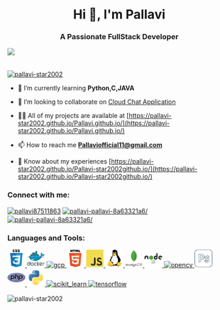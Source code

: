 <h1 align="center">Hi 👋, I'm Pallavi</h1>
<h3 align="center">A Passionate FullStack Developer</h3>
<img src = "https://github.com/Pallavi-star2002/Pallavi-star2002/assets/67356946/7c0f85a6-8e34-496d-b160-105df533b07c"
 <br>  <br> <br> 
<p align="left"> <a href="https://github.com/ryo-ma/github-profile-trophy"><img src="https://github-profile-trophy.vercel.app/?username=pallavi-star2002" alt="pallavi-star2002" /></a> </p>

- 🌱 I’m currently learning **Python,C,JAVA**

- 👯 I’m looking to collaborate on [Cloud Chat Application](https://github.com/Pallavi-star2002/PallavicloudchatBot.github.io)

- 👨‍💻 All of my projects are available at [https://pallavi-star2002.github.io/Pallavi.github.io/](https://pallavi-star2002.github.io/Pallavi.github.io/)

- 📫 How to reach me **Pallaviofficial11@gmail.com**

- 📄 Know about my experiences [https://pallavi-star2002.github.io/Pallavi-star2002github.io/](https://pallavi-star2002.github.io/Pallavi-star2002github.io/)

<h3 align="left">Connect with me:</h3>
<p align="left">
<a href="https://twitter.com/pallavi87511863" target="blank"><img align="center" src="https://raw.githubusercontent.com/rahuldkjain/github-profile-readme-generator/master/src/images/icons/Social/twitter.svg" alt="pallavi87511863" height="30" width="40" /></a>
<a href="https://linkedin.com/in/pallavi-pallavi-8a63321a6/" target="blank"><img align="center" src="https://raw.githubusercontent.com/rahuldkjain/github-profile-readme-generator/master/src/images/icons/Social/linked-in-alt.svg" alt="pallavi-pallavi-8a63321a6/" height="30" width="40" /></a>
  <a href="https://www.youtube.com/@pallaviwebmaster" target="blank"><img align="center" src="https://www.logo.wine/a/logo/YouTube/YouTube-Icon-Full-Color-Logo.wine.svg" alt="pallavi-pallavi-8a63321a6/" height="30" width="40" /></a>
  
</p>

<h3 align="left">Languages and Tools:</h3>
<p align="left"> <a href="https://www.w3schools.com/css/" target="_blank" rel="noreferrer"> <img src="https://raw.githubusercontent.com/devicons/devicon/master/icons/css3/css3-original-wordmark.svg" alt="css3" width="40" height="40"/> </a> <a href="https://www.docker.com/" target="_blank" rel="noreferrer"> <img src="https://raw.githubusercontent.com/devicons/devicon/master/icons/docker/docker-original-wordmark.svg" alt="docker" width="40" height="40"/> </a> <a href="https://cloud.google.com" target="_blank" rel="noreferrer"> <img src="https://www.vectorlogo.zone/logos/google_cloud/google_cloud-icon.svg" alt="gcp" width="40" height="40"/> </a> <a href="https://www.w3.org/html/" target="_blank" rel="noreferrer"> <img src="https://raw.githubusercontent.com/devicons/devicon/master/icons/html5/html5-original-wordmark.svg" alt="html5" width="40" height="40"/> </a> <a href="https://developer.mozilla.org/en-US/docs/Web/JavaScript" target="_blank" rel="noreferrer"> <img src="https://raw.githubusercontent.com/devicons/devicon/master/icons/javascript/javascript-original.svg" alt="javascript" width="40" height="40"/> </a> <a href="https://www.linux.org/" target="_blank" rel="noreferrer"> <img src="https://raw.githubusercontent.com/devicons/devicon/master/icons/linux/linux-original.svg" alt="linux" width="40" height="40"/> </a> <a href="https://www.mongodb.com/" target="_blank" rel="noreferrer"> <img src="https://raw.githubusercontent.com/devicons/devicon/master/icons/mongodb/mongodb-original-wordmark.svg" alt="mongodb" width="40" height="40"/> </a> <a href="https://nodejs.org" target="_blank" rel="noreferrer"> <img src="https://raw.githubusercontent.com/devicons/devicon/master/icons/nodejs/nodejs-original-wordmark.svg" alt="nodejs" width="40" height="40"/> </a> <a href="https://opencv.org/" target="_blank" rel="noreferrer"> <img src="https://www.vectorlogo.zone/logos/opencv/opencv-icon.svg" alt="opencv" width="40" height="40"/> </a> <a href="https://www.photoshop.com/en" target="_blank" rel="noreferrer"> <img src="https://raw.githubusercontent.com/devicons/devicon/master/icons/photoshop/photoshop-line.svg" alt="photoshop" width="40" height="40"/> </a> <a href="https://www.php.net" target="_blank" rel="noreferrer"> <img src="https://raw.githubusercontent.com/devicons/devicon/master/icons/php/php-original.svg" alt="php" width="40" height="40"/> </a> <a href="https://www.python.org" target="_blank" rel="noreferrer"> <img src="https://raw.githubusercontent.com/devicons/devicon/master/icons/python/python-original.svg" alt="python" width="40" height="40"/> </a> <a href="https://scikit-learn.org/" target="_blank" rel="noreferrer"> <img src="https://upload.wikimedia.org/wikipedia/commons/0/05/Scikit_learn_logo_small.svg" alt="scikit_learn" width="40" height="40"/> </a> <a href="https://www.tensorflow.org" target="_blank" rel="noreferrer"> <img src="https://www.vectorlogo.zone/logos/tensorflow/tensorflow-icon.svg" alt="tensorflow" width="40" height="40"/> </a> </p>

<p><img align="center" src="https://github-readme-stats.vercel.app/api/top-langs?username=pallavi-star2002&show_icons=true&locale=en&layout=compact" alt="pallavi-star2002" /></p>

